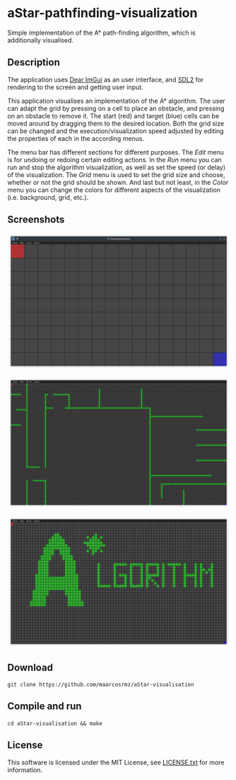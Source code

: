 # aStar-pathfinding-visualization
Simple implementation of the A* path-finding algorithm, which is additionally visualised.

## Description
The application uses [Dear ImGui](https://github.com/ocornut/imgui) as an user interface, and [SDL2](https://github.com/libsdl-org/SDL) for rendering to the screen and getting user input.

This application visualises an implementation of the A* algorithm. The user can adapt the grid by pressing on a cell to place an obstacle, and pressing on an obstacle to remove it. The start (red) and target (blue) cells can be moved around by dragging them to the desired location. Both the grid size can be changed and the execution/visualization speed adjusted by editing the properties of each in the according menus.

The menu bar has different sections for different purposes. The _Edit_ menu is for undoing or redoing certain editing actions. In the _Run_ menu you can run and stop the algorithm visualization, as well as set the speed (or delay) of the visualization. The _Grid_ menu is used to set the grid size and choose, whether or not the grid should be shown. And last but not least, in the _Color_ menu you can change the colors for different aspects of the visualization (i.e. background, grid, etc.).

## Screenshots
![Screenshot of raw application screen](https://raw.githubusercontent.com/maarcosrmz/aStar-visualisation/main/screenshots/AStar1.png)

![Screenshot of grid with some obstacles](https://raw.githubusercontent.com/maarcosrmz/aStar-visualisation/main/screenshots/AStar2.png)

![Screenshot of grid with drawn name of the app](https://raw.githubusercontent.com/maarcosrmz/aStar-visualisation/main/screenshots/AStar3.png)

## Download
```
git clone https://github.com/maarcosrmz/aStar-visualisation
```

## Compile and run
```
cd aStar-visualisation && make
```

## License
This software is licensed under the MIT License, see [LICENSE.txt](https://github.com/maarcosrmz/aStar-visualisation/blob/main/LICENSE.txt) for more information.

